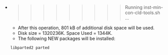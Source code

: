 * >>>>>>>>> Running inst-min-con-cld-tools.sh ...
  * After this operation, 801 kB of additional disk space will be used.
  * Disk size = 1320236K. Space Used = 1344K.
  * The following NEW packages will be installed:
  ```bash
  libparted2 parted
  ```
